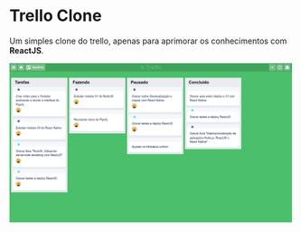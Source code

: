 # Trello Clone

Um simples clone do trello, apenas para aprimorar os conhecimentos com **ReactJS**.

<img src="./.github/image.png" width="500">
